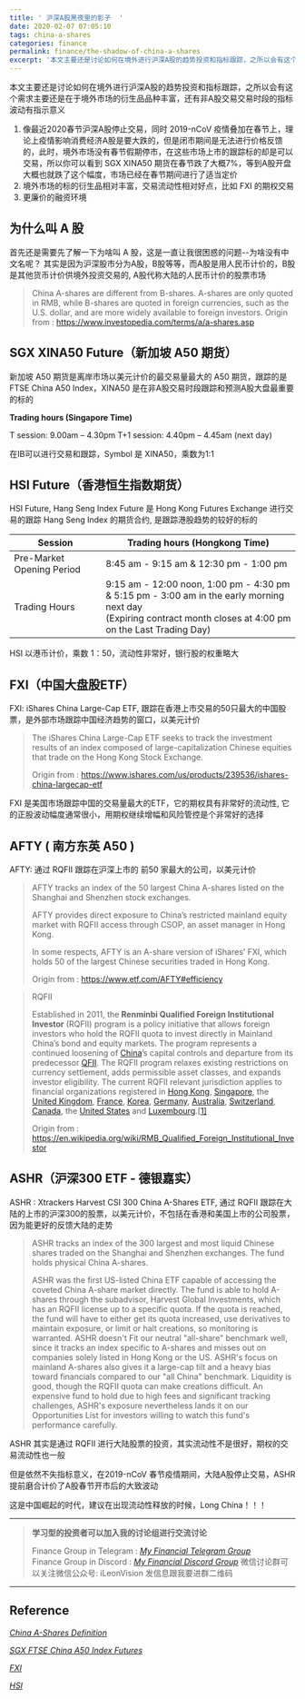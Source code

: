 ```yaml
---
title: ' 沪深A股黑夜里的影子  '
date: 2020-02-07 07:05:10
tags: china-a-shares
categories: finance
permalink: finance/the-shadow-of-china-a-shares
excerpt: '本文主要还是讨论如何在境外进行沪深A股的趋势投资和指标跟踪，之所以会有这个需求主要还是在于境外市场的衍生品品种丰富，还有非A股交易交易时段的波动的指标有指示意义'
---
```




本文主要还是讨论如何在境外进行沪深A股的趋势投资和指标跟踪，之所以会有这个需求主要还是在于境外市场的衍生品品种丰富，还有非A股交易交易时段的指标波动有指示意义

1. 像最近2020春节沪深A股停止交易，同时 2019-nCoV 疫情叠加在春节上，理论上疫情影响消费经济A股是要大跌的，但是闭市期间是无法进行价格反馈的，此时，境外市场没有春节假期停市，在这些市场上市的跟踪标的却是可以交易，所以你可以看到 SGX XINA50 期货在春节跌了大概7%，等到A股开盘大概也就跌了这个幅度，市场已经在春节期间进行了适当定价
2. 境外市场的标的衍生品相对丰富，交易流动性相对好点，比如 FXI 的期权交易
3. 更廉价的融资环境



## 为什么叫 A 股

首先还是需要先了解一下为啥叫 A 股，这是一直让我很困惑的问题--为啥没有中文名呢？ 其实是因为沪深股市分为A股，B股等等，而A股是用人民币计价的，B股是其他货币计价供境外投资交易的, A股代称大陆的人民币计价的股票市场

>China A-shares are different from B-shares. A-shares are only quoted in RMB, while B-shares are quoted in foreign currencies, such as the U.S. dollar, and are more widely available to foreign investors.
>Origin from : https://www.investopedia.com/terms/a/a-shares.asp



## SGX XINA50 Future（新加坡 A50 期货）

新加坡 A50 期货是离岸市场以美元计价的最交易量最大的 A50 期货，跟踪的是FTSE China A50 Index，XINA50 是在非A股交易时段跟踪和预测A股大盘最重要的标的

**Trading hours (Singapore Time)**

T session: 9.00am – 4.30pm
T+1 session: 4.40pm – 4.45am (next day)

在IB可以进行交易和跟踪，Symbol 是 XINA50，乘数为1:1



## HSI Future（香港恒生指数期货）

HSI Future, Hang Seng Index Future 是 Hong Kong Futures Exchange 进行交易的跟踪 Hang Seng Index 的期货合约, 是跟踪港股趋势的较好的标的

| Session                   | **Trading hours (Hongkong Time)**                            |
| ------------------------- | ------------------------------------------------------------ |
| Pre-Market Opening Period | 8:45 am - 9:15 am & 12:30 pm - 1:00 pm                       |
| Trading Hours             | 9:15 am - 12:00 noon, 1:00 pm - 4:30 pm <br />& 5:15 pm - 3:00 am in the early morning next day<br />(Expiring contract month closes at 4:00 pm on the Last Trading Day) |

HSI 以港币计价，乘数 1：50，流动性非常好，银行股的权重略大



## FXI（中国大盘股ETF）

FXI: iShares China Large-Cap ETF,  跟踪在香港上市交易的50只最大的中国股票，是外部市场跟踪中国经济趋势的窗口，以美元计价

> The iShares China Large-Cap ETF seeks to track the investment results of an index composed of large-capitalization Chinese equities that trade on the Hong Kong Stock Exchange.
>
> Origin from : https://www.ishares.com/us/products/239536/ishares-china-largecap-etf

FXI 是美国市场跟踪中国的交易量最大的ETF，它的期权具有非常好的流动性, 它的正股波动幅度通常很小，用期权继续增幅和风险管控是个非常好的选择



## AFTY ( 南方东英 A50 )

AFTY: 通过 RQFII 跟踪在沪深上市的 前50 家最大的公司，以美元计价

> AFTY tracks an index of the 50 largest China A-shares listed on the Shanghai and Shenzhen stock exchanges.
>
> AFTY provides direct exposure to China’s restricted mainland equity market with RQFII access through CSOP, an asset manager in Hong Kong. 
>
> In some respects, AFTY is an A-share version of iShares’ FXI, which holds 50 of the largest Chinese securities traded in Hong Kong. 
>
> Origin from : https://www.etf.com/AFTY#efficiency

> RQFII
>
> Established in 2011, the **Renminbi Qualified Foreign Institutional Investor** (RQFII) program is a policy initiative that allows foreign investors who hold the RQFII quota to invest directly in Mainland China’s bond and equity markets. The program represents a continued loosening of [China](https://en.wikipedia.org/wiki/China)’s capital controls and departure from its predecessor [QFII](https://en.wikipedia.org/wiki/QFII). The RQFII program relaxes existing restrictions on currency settlement, adds permissible asset classes, and expands investor eligibility. The current RQFII relevant jurisdiction applies to financial organizations registered in [Hong Kong](https://en.wikipedia.org/wiki/Hong_Kong), [Singapore](https://en.wikipedia.org/wiki/Singapore), the [United Kingdom](https://en.wikipedia.org/wiki/United_Kingdom), [France](https://en.wikipedia.org/wiki/France), [Korea](https://en.wikipedia.org/wiki/Korea), [Germany](https://en.wikipedia.org/wiki/Germany), [Australia](https://en.wikipedia.org/wiki/Australia), [Switzerland](https://en.wikipedia.org/wiki/Switzerland), [Canada](https://en.wikipedia.org/wiki/Canada), the [United States](https://en.wikipedia.org/wiki/United_States) and [Luxembourg](https://en.wikipedia.org/wiki/Luxembourg).[[1\]](https://en.wikipedia.org/wiki/RMB_Qualified_Foreign_Institutional_Investor#cite_note-1)
>
> Origin from : https://en.wikipedia.org/wiki/RMB_Qualified_Foreign_Institutional_Investor



## ASHR（沪深300 ETF - 德银嘉实）

ASHR : Xtrackers Harvest CSI 300 China A-Shares ETF,  通过 RQFII 跟踪在大陆的上市的沪深300的股票，以美元计价，不包括在香港和美国上市的公司股票，因为能更好的反馈大陆的走势

> ASHR tracks an index of the 300 largest and most liquid Chinese shares traded on the Shanghai and Shenzhen exchanges. The fund holds physical China A-shares.
>
> ASHR was the first US-listed China ETF capable of accessing the coveted China A-share market directly. The fund is able to hold A-shares through the subadvisor, Harvest Global Investments, which has an RQFII license up to a specific quota. If the quota is reached, the fund will have to either get its quota increased, use derivatives to maintain exposure, or limit or halt creations, so monitoring is warranted. ASHR doesn't Fit our neutral "all-share" benchmark well, since it tracks an index specific to A-shares and misses out on companies solely listed in Hong Kong or the US. ASHR's focus on mainland A-shares also gives it a large-cap tilt and a heavy bias toward financials compared to our "all China" benchmark. Liquidity is good, though the RQFII quota can make creations difficult. An expensive fund to hold due to high fees and significant tracking challenges, ASHR's exposure nevertheless lands it on our Opportunities List for investors willing to watch this fund's performance carefully.

ASHR 其实是通过 RQFII 进行大陆股票的投资，其实流动性不是很好，期权的交易流动性也一般

但是依然不失指标意义，在2019-nCoV 春节疫情期间，大陆A股停止交易，ASHR提前磨合计价了A股春节开市后的大致波动



这是中国崛起的时代，建议在出现流动性释放的时候，Long China！！！



------
> **学习型的投资者可以加入我的讨论组进行交流讨论**     
>
> Finance Group in Telegram : [_My Financial Telegram Group_](https://t.me/joinchat/JAgU_xVgurGtCieh5GQ56g)   
> Finance Group in Discord : [_My Financial Discord Group_](https://discord.gg/NgWdjb)
> 微信讨论群可以关注微信公众号:  iLeonVision 发信息跟我要进群二维码

------



## Reference

[_China A-Shares Definition_](https://www.investopedia.com/terms/a/a-shares.asp)

[_SGX FTSE China A50 Index Futures_](https://api2.sgx.com/sites/default/files/2018-06/SGX%20FTSE%20China%20A50%20Index%20Futures%20Factsheet%20%28Eng%29%20-%20Nov%202017_D2.pdf)

[_FXI_](https://www.ishares.com/us/products/239536/ishares-china-largecap-etf)

[_HSI_](https://www.hkex.com.hk/Products/Listed-Derivatives/Equity-Index/Hang-Seng-Index-(HSI)/Hang-Seng-Index-Futures?sc_lang=zh-HK#&product=HSI)

